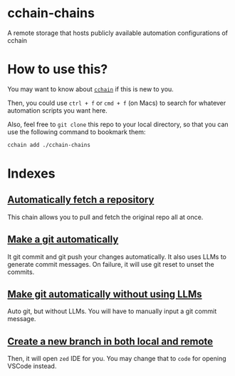 # cchain-chains
A remote storage that hosts publicly available automation configurations of cchain

# How to use this?
You may want to know about [`cchain`](https://github.com/AspadaX/cchain) if this is new to you. 

Then, you could use `ctrl + f` or `cmd + f` (on Macs) to search for whatever automation scripts you want here. 

Also, feel free to `git clone` this repo to your local directory, so that you can use the following command to bookmark them:
```bash
cchain add ./cchain-chains
```

# Indexes

## [Automatically fetch a repository](cchain_auto_fetch.json)
This chain allows you to pull and fetch the original repo all at once. 

## [Make a git automatically](cchain_auto_git.json)
It git commit and git push your changes automatically. It also uses LLMs to generate commit messages. On failure, it will use git reset to unset the commits. 

## [Make git automatically without using LLMs](cchain_auto_git_without_llm.json)
Auto git, but without LLMs. You will have to manually input a git commit message. 

## [Create a new branch in both local and remote](cchain_new_branch.json)
Then, it will open `zed` IDE for you. You may change that to `code` for opening VSCode instead. 
